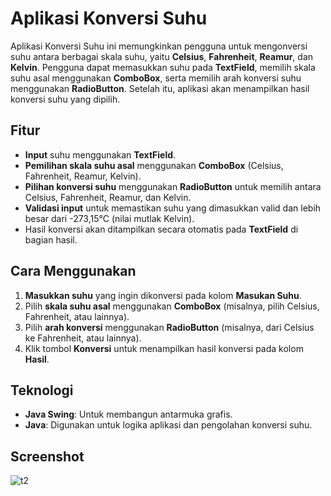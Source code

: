 # Aplikasi Konversi Suhu

Aplikasi Konversi Suhu ini memungkinkan pengguna untuk mengonversi suhu antara berbagai skala suhu, yaitu **Celsius**, **Fahrenheit**, **Reamur**, dan **Kelvin**. Pengguna dapat memasukkan suhu pada **TextField**, memilih skala suhu asal menggunakan **ComboBox**, serta memilih arah konversi suhu menggunakan **RadioButton**. Setelah itu, aplikasi akan menampilkan hasil konversi suhu yang dipilih.

## Fitur
- **Input** suhu menggunakan **TextField**.
- **Pemilihan skala suhu asal** menggunakan **ComboBox** (Celsius, Fahrenheit, Reamur, Kelvin).
- **Pilihan konversi suhu** menggunakan **RadioButton** untuk memilih antara Celsius, Fahrenheit, Reamur, dan Kelvin.
- **Validasi input** untuk memastikan suhu yang dimasukkan valid dan lebih besar dari -273,15°C (nilai mutlak Kelvin).
- Hasil konversi akan ditampilkan secara otomatis pada **TextField** di bagian hasil.

## Cara Menggunakan
1. **Masukkan suhu** yang ingin dikonversi pada kolom **Masukan Suhu**.
2. Pilih **skala suhu asal** menggunakan **ComboBox** (misalnya, pilih Celsius, Fahrenheit, atau lainnya).
3. Pilih **arah konversi** menggunakan **RadioButton** (misalnya, dari Celsius ke Fahrenheit, atau lainnya).
4. Klik tombol **Konversi** untuk menampilkan hasil konversi pada kolom **Hasil**.

## Teknologi
- **Java Swing**: Untuk membangun antarmuka grafis.
- **Java**: Digunakan untuk logika aplikasi dan pengolahan konversi suhu.

## Screenshot
![t2](https://github.com/user-attachments/assets/42d145c7-3b31-48f8-bc62-7689395b9f8f)

